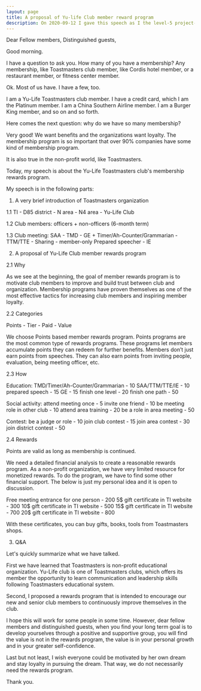 ```yaml
---
layout: page
title: A proposal of Yu-life Club member reward program
description: On 2020-09-12 I gave this speech as I the level-5 project-2 of my Pathways in Yulife club of Toastmaster.
---
```



Dear Fellow members,
Distinguished guests,

Good morning.

I have a question to ask you.
How many of you have a membership? Any membership, like Toastmasters
club member, like Cordis hotel member, or a restaurant member, or
fitness center member.

Ok. Most of us have. I have a few, too.

I am a Yu-Life Toastmasters club member. I have a credit card, which
I am the Platinum member. I am a China Southern Airline member. I am
a Burger King member, and so on and so forth.

Here comes the next question: why do we have so many membership?

Very good! We want benefits and the organizations want loyalty. The
membership program is so important that over 90% companies have
some kind of membership program.

It is also true in the non-profit world, like Toastmasters.

Today, my speech is about the Yu-Life Toastmasters club's membership
rewards program.

My speech is in the following parts:

1. A very brief introduction of Toastmasters organization

1.1 TI - D85 district - N area - N4 area - Yu-Life Club

1.2 Club members: officers + non-officers (6-month term)

1.3 Club meeting: SAA - TMD - GE + Timer/Ah-Counter/Grammarian
    - TTM/TTE - Sharing - member-only Prepared speecher - IE

2. A proposal of Yu-Life Club member rewards program

2.1 Why

As we see at the beginning, the goal of member rewards program
is to motivate club members to improve and build trust between
club and organization. Membership programs have proven
themselves as one of the most effective tactics for increasing
club members and inspiring member loyalty.

2.2 Categories

Points - Tier - Paid - Value

We choose Points based member rewards program. Points programs
are the most common type of rewards programs. These programs
let members accumulate points they can redeem for further benefits.
Members don’t just earn points from speeches. They can also earn
points from inviting people, evaluation, being meeting officer, etc.

2.3 How

Education:
TMD/Timer/Ah-Counter/Grammarian - 10
SAA/TTM/TTE/IE                  - 10
prepared speech                 - 15
GE                              - 15
finish one level                - 20
finish one path                 - 50

Social activity:
attend meeting once             - 5
invite one friend               - 10
be meeting role in other club   - 10
attend area training            - 20
be a role in area meeting       - 50

Contest:
be a judge or role             - 10
join club contest               - 15
join area contest               - 30
join district contest           - 50

2.4 Rewards

Points are valid as long as membership is continued.

We need a detailed financial analysis to create a reasonable
rewards program. As a non-profit organization, we have very
limited resource for monetized rewards. To do the program, we
have to find some other financial support. The below is just
my personal idea and it is open to discussion.

Free meeting entrance for one person - 200
5$ gift certificate in TI website    - 300
10$ gift certificate in TI website   - 500
15$ gift certificate in TI website   - 700
20$ gift certificate in TI website   - 800

With these certificates, you can buy gifts, books, tools
from Toastmasters shops.


3. Q&A

Let's quickly summarize what we have talked.

First we have learned that Toastmasters is non-profit educational
organization. Yu-Life club is one of Toastmasters clubs, which
offers its member the opportunity to learn communication and
leadership skills following Toastmasters educational system.

Second, I proposed a rewards program that is intended to encourage
our new and senior club members to continuously improve themselves
in the club.

I hope this will work for some people in some time. However, dear
fellow members and distinguished guests, when you find your long term
goal is to develop yourselves through a positive and supportive
group, you will find the value is not in the rewards program, the
value is in your personal growth and in your greater self-confidence.

Last but not least, I wish everyone could be motivated by her own
dream and stay loyalty in pursuing the dream. That way, we do not
necessarily need the rewards program.

Thank you.